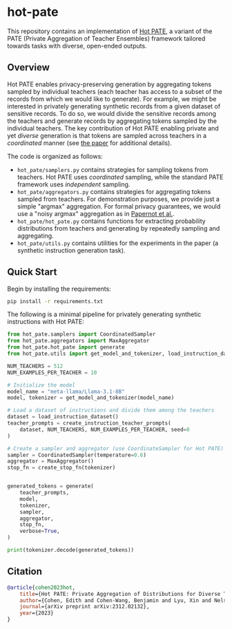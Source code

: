 # hot-pate

This repository contains an implementation of [Hot PATE](https://arxiv.org/abs/2312.02132), a variant of the PATE (Private Aggregation of Teacher Ensembles) framework tailored towards tasks with diverse, open-ended outputs.

## Overview

Hot PATE enables privacy-preserving generation by aggregating tokens sampled by individual teachers (each teacher has access to a subset of the records from which we would like to generate).
For example, we might be interested in privately generating synthetic records from a given dataset of sensitive records.
To do so, we would divide the sensitive records among the teachers and generate records by aggregating tokens sampled by the individual teachers.
The key contribution of Hot PATE enabling private and yet *diverse* generation is that tokens are sampled across teachers in a *coordinated* manner (see [the paper](https://arxiv.org/abs/2312.02132) for additional details).

The code is organized as follows:

- `hot_pate/samplers.py` contains strategies for sampling tokens from teachers. Hot PATE uses *coordinated* sampling, while the standard PATE framework uses *independent* sampling.
- `hot_pate/aggregators.py` contains strategies for aggregating tokens sampled from teachers. For demonstration purposes, we provide just a simple "argmax" aggregation. For formal privacy guarantees, we would use a "noisy argmax" aggregation as in [Papernot et al.](https://arxiv.org/abs/1610.05755).
- `hot_pate/hot_pate.py` contains functions for extracting probability distributions from teachers and generating by repeatedly sampling and aggregating.
- `hot_pate/utils.py` contains utilities for the experiments in the paper (a synthetic instruction generation task).

## Quick Start

Begin by installing the requirements:

```bash
pip install -r requirements.txt
```

The following is a minimal pipeline for privately generating synthetic instructions with Hot PATE:

```python
from hot_pate.samplers import CoordinatedSampler
from hot_pate.aggregators import MaxAggregator
from hot_pate.hot_pate import generate
from hot_pate.utils import get_model_and_tokenizer, load_instruction_dataset, create_instruction_teacher_prompts, create_stop_fn

NUM_TEACHERS = 512
NUM_EXAMPLES_PER_TEACHER = 10

# Initialize the model
model_name = "meta-llama/Llama-3.1-8B"
model, tokenizer = get_model_and_tokenizer(model_name)

# Load a dataset of instructions and divide them among the teachers
dataset = load_instruction_dataset()
teacher_prompts = create_instruction_teacher_prompts(
    dataset, NUM_TEACHERS, NUM_EXAMPLES_PER_TEACHER, seed=0
)

# Create a sampler and aggregator (use CoordinateSampler for Hot PATE)
sampler = CoordinatedSampler(temperature=0.6)
aggregator = MaxAggregator()
stop_fn = create_stop_fn(tokenizer)


generated_tokens = generate(
    teacher_prompts,
    model,
    tokenizer,
    sampler,
    aggregator,
    stop_fn,
    verbose=True,
)

print(tokenizer.decode(generated_tokens))
```

## Citation

```bibtex
@article{cohen2023hot,
    title={Hot PATE: Private Aggregation of Distributions for Diverse Task},
    author={Cohen, Edith and Cohen-Wang, Benjamin and Lyu, Xin and Nelson, Jelani and Sarlos, Tamas and Stemmer, Uri},
    journal={arXiv preprint arXiv:2312.02132},
    year={2023}
}
```
